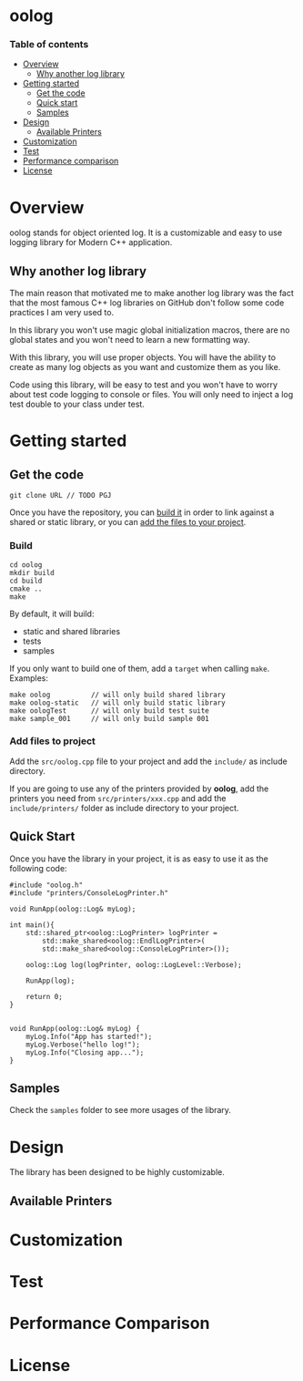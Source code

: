 # oolog
### Table of contents
- [Overview](#overview)
    - [Why another log library](#why-another-log-library)
- [Getting started](#getting-started)
    - [Get the code](#get-the-code)
    - [Quick start](#quick-start)
    - [Samples](#samples)
- [Design](#design)
    - [Available Printers](#available-printers)
- [Customization](#customization)
- [Test](#test)
- [Performance comparison](#performance-comparison)
- [License](#license)

# Overview
oolog stands for object oriented log. It is a customizable and easy to use logging library  for Modern C++ application.

## Why another log library
The main reason that motivated me to make another log library was the fact that the most famous C++ log libraries on GitHub don't follow some code practices I am very used to.

In this library you won't use magic global initialization macros, there are no global states and you won't need to learn a new formatting way.

With this library, you will use proper objects. You will have the ability to create as many log objects as you want and customize them as you like.

Code using this library, will be easy to test and you won't have to worry about test code logging to console or files. You will only need to inject a log test double to your class under test.

# Getting started
## Get the code
```
git clone URL // TODO PGJ
```
Once you have the repository, you can [build it](#build) in order to link against a shared or static library, or you can [add the files to your project](#add-files-to-project).

### Build
```
cd oolog
mkdir build
cd build
cmake ..
make
```
By default, it will build:
- static and shared libraries
- tests
- samples

If you only want to build one of them, add a `target` when calling `make`. Examples:
```
make oolog          // will only build shared library
make oolog-static   // will only build static library
make oologTest      // will only build test suite
make sample_001     // will only build sample 001
```
### Add files to project
Add the `src/oolog.cpp` file to your project and add the `include/` as include directory.

If you are going to use any of the printers provided by **oolog**, add the printers you need from `src/printers/xxx.cpp` and add the `include/printers/` folder as include directory to your project.

## Quick Start
Once you have the library in your project, it is as easy to use it as the following code:
```
#include "oolog.h"
#include "printers/ConsoleLogPrinter.h"

void RunApp(oolog::Log& myLog);

int main(){
    std::shared_ptr<oolog::LogPrinter> logPrinter =
        std::make_shared<oolog::EndlLogPrinter>(
        std::make_shared<oolog::ConsoleLogPrinter>());

    oolog::Log log(logPrinter, oolog::LogLevel::Verbose);

    RunApp(log);

    return 0;
}


void RunApp(oolog::Log& myLog) {
    myLog.Info("App has started!");
    myLog.Verbose("hello log!");
    myLog.Info("Closing app...");
}
```

## Samples
Check the `samples` folder to see more usages of the library.

# Design
The library has been designed to be highly customizable. 
## Available Printers
# Customization

# Test

# Performance Comparison
# License


